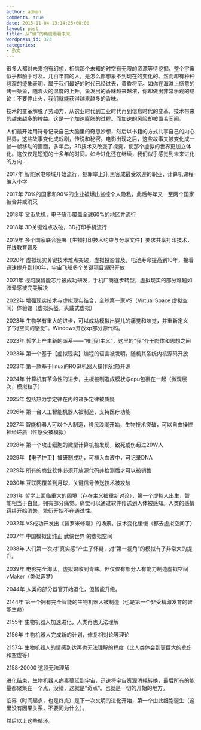 ```yaml
---
author: admin
comments: true
date: 2015-11-04 13:14:25+00:00
layout: post
title: 从“熵”的角度看看未来
wordpress_id: 373
categories:
- 杂文
---
```




很多人都对未来抱有幻想，相信那个未知的时空有无限的资源等待挖掘，整个宇宙似乎都触手可及。几百年前的人，是怎么都想象不到现在的变化的。然而却有种种悲观的迹象表明，属于我们最好的时代已经过去，黄昏将至。如你在海滩上惬意的烤一条鱼，随着火的温度的上升，鱼发出的香味越来越浓，你却做出非常乐观的结论：不要停止火，我们就能获得越来越多的香味。



技术的变革解脱了劳动力，从农业时代到工业时代再到信息时代的变革，技术带来的越来越多的裨益。这是一个加速膨胀的过程。而加速的风险却被置若罔闻。



人们最开始用符号记录自己大脑里的奇思妙想，然后以书籍的方式共享自己的内心世界，这些故事变化成戏剧，传说和秘密。电影出现之后，这些故事又被变化成一帧一帧移动的画面，多年后，3D技术又改变了视觉，使那个虚拟的世界更加立体化。这仅仅是短短的十多年的时间。如今进化还在继续，我们似乎感觉到未来进化的方向：





2017年 智能家电领域开始流行，犯罪率上升,黑客成最受欢迎的职业，计算机课程编入小学

2017年 70%的国家和90%的企业被爆出监控个人隐私，此后每年又一至两个国家被合并或消灭

2018年 货币危机，电子货币覆盖全球60%的地区并流行

2018年 3D关键难点攻破，3D打印手机流行

2019年 多个国家联合签署【生物打印技术约束与分享文件】要求共享打印技术，在线教育普及

2020年 虚拟现实关键技术难点突破，虚拟投影普及，电池寿命提高到10年，接着迅速提升到100年，宇宙飞船多个关键项目源码开放

2021年 视网膜智能芯片被成功研发，手机厂商逐步转型，虚拟现实的部分难题如眩晕感被完美解决

2022年 增强现实技术与虚拟现实结合，全球第一家VS（Virtual Space 虚拟空间）体验馆（虚拟头盔，头戴式虚拟）

2023年 生物学有重大的进步，可以成功模拟出婴儿的痛觉和味觉，并重新定义了“对空间的感觉”。Windows开放xp部分源代码。

2023年 哲学上产生新的派系——“唯[我]主义”，这里的“我"介于肉体和思想之间

2023年 第一个基于【虚拟现实】编程的语言被发明，随机其系统内核源码开放

2023年 第一款基于linux的ROS(机器人操作系统)开源

2024年 计算机有革命性的进步，主板被制造成膜状与cpu包裹在一起（微观层次，模拟粒子）

2025年 包括热力学定律在内的诸多定律被质疑

2026年 第一台人工智能机器人被制造，支持医疗功能

2027年 智能机器人可以个人制造，移民浪潮开始，生物技术突破，可以自由操控神经递质（性感受被模拟）

2028年 第一个攻击细胞的微型计算机被发现，致死或伤超过20W人

2029年 【电子护卫】被研制成功，可植入血液中，可记录DNA

2029年 所有的商业软件必须开放源代码并检测后才可以被销售

2030年 互联网覆盖到月球，关键信号传送技术被攻破

2031年 哲学上面临重大的困境（存在主义被重新讨论），第一个虚拟人出生，智能相当于白鼠。拥有部分痛觉。痛觉可以通过软件传送到人体被感知。人类的感情羁绊开始消失，繁衍开始不在通过性。

2032年 VS成功开发出《普罗米修斯》的场景。技术变化缓慢（都去虚拟空间了）

2037年 中国模拟出纯正 武侠世界 的虚拟空间

2038年 人们第一次对”真实感“产生了怀疑，对”第一视角“的模拟有了非常大的提升。

2039年 电影完全淘汰，虚拟馆收到青睐。但仅仅有部分人有能力制造虚拟空间vMaker（类似造梦）

2044年 人类的部分器官开始退化，但智能升级。

2144年 第一个拥有完全智能的生物机器人被制造（也是第一个非受精卵发育的智能生命）

2155年 生物机器人加速进化，人类再也无法理解

2156年 生物机器人完成新的计划，修复相对论等理论

2157年 生物机器人的情感到达再也无法理解的程度（比人类体会到更巨大的悲伤和空虚等）

2158-20000 这段无法理解





进化结束，生物机器人病毒蔓延到宇宙，迅速将宇宙资源消耗转换，最后所有的能量都聚集在一个点，没错，这就是”奇点“。也就是一切的开始的地方。

临界（时间起点，也是终点）是下一次文明的进化开始，第一个由此细胞诞生（这里没有因果关系，不要问为什么）。

然后以上这些循环。
